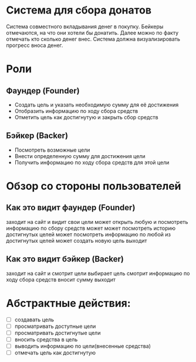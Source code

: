 # Система для сбора донатов
Система совместного вкладывания денег в покупку. Бейкеры отмечаются, на что они хотели бы донатить. 
Далее можно по факту отмечать кто сколько денег внес. Система должна визуализировать прогресс вноса денег. 

# Роли

## Фаундер (Founder)
- Создать цель и указать необходимую сумму для её достижения
- Отобразить информацию по ходу сбора средств
- Отметить цель как достигнутую и закрыть сбор средств

## Бэйкер (Backer)
- Посмотреть возможные цели
- Внести определенную сумму для достижения цели
- Получить информацию по ходу сбора средств для этой цели


# Обзор со стороны пользователей

## Как это видит фаундер (Founder)
заходит на сайт и видит свои цели
может открыть любую и посмотреть информацию по сбору средств
может может посмотреть историю достигнутых целей
может посмотреть информацию по любой из достигнутых целей
может создать новую цель
выходит

## Как это видит бэйкер (Backer)
заходит на сайт и смотрит цели
выбирает цель
смотрит информацию по ходу сбора средств
вносит сумму 
выходит


# Абстрактные действия:

- [ ] создавать цель
- [ ] просматривать доступные цели
- [ ] просматривать достигнутые цели
- [ ] вносить средства в цель
- [ ] выводить информацию по цели(внесенные средства)
- [ ] отмечать цель как достигнутую
